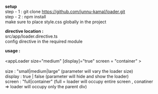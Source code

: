 <b>setup </b><br>
step - 1 : git clone  https://github.com/junnu-kamal/loader.git <br>
step - 2 : npm install<br>
make sure to place style.css  globally in the project<br>

<b>directive location  :</b><br>
src/app/loader.directive.ts <br>
config directive in the required module<br>

<b>usage :</b><br><br>
<appLoader size="medium" [display]="true"  screen = "container" > <span><appLoader> </span> <br><br>
size  :  "small|medium|large" (parameter will vary the loader size)<br>
display : true | false (parameter will hide and show the loader)<br>
screen : "full|container" (full =  loader will occupy entire screen , conatiner => loader will occupy only the parent div)<br>





